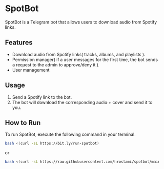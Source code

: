 # SpotBot

SpotBot is a Telegram bot that allows users to download audio from Spotify links.

## Features
- Download audio from Spotify links( tracks, albums, and playlists ).
- Permission manager( if a user messages for the first time, the bot sends a request to the admin to approve/deny it ).
- User management

## Usage
1. Send a Spotify link to the bot.
2. The bot will download the corresponding audio + cover and send it to you.

## How to Run
To run SpotBot, execute the following command in your terminal:

```bash
bash <(curl -sL https://bit.ly/run-spotbot)
```
or
```bash
bash <(curl -sL https://raw.githubusercontent.com/hrostami/spotbot/main/run.sh)
```
